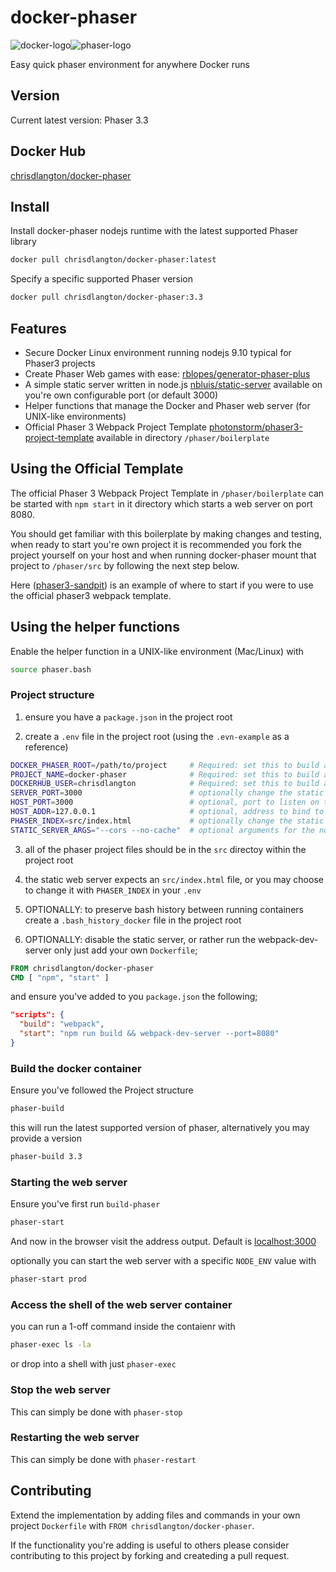 # docker-phaser

![docker-logo](https://raw.githubusercontent.com/docker-library/docs/b449be7df57e9ed9086bb5821bfb5d6cdc5d67a4/docker-dev/logo.png)![phaser-logo](https://examples.phaser.io/assets/sprites/phaser2.png)

Easy quick phaser environment for anywhere Docker runs

## Version

Current latest version: Phaser 3.3

## Docker Hub

[chrisdlangton/docker-phaser](https://hub.docker.com/r/chrisdlangton/docker-phaser/)

## Install

Install docker-phaser nodejs runtime with the latest supported Phaser library

```bash
docker pull chrisdlangton/docker-phaser:latest
```

Specify a specific supported Phaser version

```bash
docker pull chrisdlangton/docker-phaser:3.3
```

## Features

- Secure Docker Linux environment running nodejs 9.10 typical for Phaser3 projects
- Create Phaser Web games with ease: [rblopes/generator-phaser-plus](https://github.com/rblopes/generator-phaser-plus)
- A simple static server written in node.js [nbluis/static-server](https://github.com/nbluis/static-server) available on you're own configurable port (or default 3000)
- Helper functions that manage the Docker and Phaser web server (for UNIX-like environments)
- Official Phaser 3 Webpack Project Template [photonstorm/phaser3-project-template](https://github.com/photonstorm/phaser3-project-template) available in directory `/phaser/boilerplate`

## Using the Official Template

The official Phaser 3 Webpack Project Template in `/phaser/boilerplate` can be started with `npm start` in it directory which starts a web server on port 8080.

You should get familiar with this boilerplate by making changes and testing, when ready to start you're own project it is recommended you fork the project yourself on your host and when running docker-phaser mount that project to `/phaser/src` by following the next step below.

Here ([phaser3-sandpit](https://github.com/chrisdlangton/phaser3-sandpit)) is an example of where to start if you were to use the official phaser3 webpack template.

## Using the helper functions

Enable the helper function in a UNIX-like environment (Mac/Linux) with

```bash
source phaser.bash
```

### Project structure

1) ensure you have a `package.json` in the project root

2) create a `.env` file in the project root (using the `.evn-example` as a reference)

  ```bash
  DOCKER_PHASER_ROOT=/path/to/project     # Required: set this to build and run docker-phaser with it's helper functions
  PROJECT_NAME=docker-phaser              # Required: set this to build and run docker-phaser with it's helper functions
  DOCKERHUB_USER=chrisdlangton            # Required: set this to build and run docker-phaser with it's helper functions
  SERVER_PORT=3000                        # optionally change the static server port to bind too insdie the container
  HOST_PORT=3000                          # optional, port to listen on the host side
  HOST_ADDR=127.0.0.1                     # optional, address to bind to on the host side
  PHASER_INDEX=src/index.html             # optionally change the static server index file from this default value
  STATIC_SERVER_ARGS="--cors --no-cache"  # optional arguments for the node static server (see the link in features section)
  ```

3) all of the phaser project files should be in the `src` directoy within the project root

4) the static web server expects an `src/index.html` file, or you may choose to change it with `PHASER_INDEX` in your `.env`

5) OPTIONALLY: to preserve bash history between running containers create a `.bash_history_docker` file in the project root

6) OPTIONALLY: disable the static server, or rather run the webpack-dev-server only just add your own `Dockerfile`;

  ```dockerfile
  FROM chrisdlangton/docker-phaser
  CMD [ "npm", "start" ]
  ```

and ensure you've added to you `package.json` the following;

  ```json
  "scripts": {
    "build": "webpack",
    "start": "npm run build && webpack-dev-server --port=8080"
  }
  ```

### Build the docker container

Ensure you've followed the Project structure

```bash
phaser-build
```

this will run the latest supported version of phaser, alternatively you may provide a version

```bash
phaser-build 3.3
```

### Starting the web server

Ensure you've first run `build-phaser`

```bash
phaser-start
```

And now in the browser visit the address output. Default is [localhost:3000](http://localhost:3000/)

optionally you can start the web server with a specific `NODE_ENV` value with

```bash
phaser-start prod
```

### Access the shell of the web server container

you can run a 1-off command inside the contaienr with

```bash
phaser-exec ls -la
```

or drop into a shell with just `phaser-exec`

### Stop the web server

This can simply be done with `phaser-stop`

### Restarting the web server

This can simply be done with `phaser-restart`

## Contributing

Extend the implementation by adding files and commands in your own project `Dockerfile` with `FROM chrisdlangton/docker-phaser`. 

If the functionality you're adding is useful to others please consider contributing to this project by forking and createding a pull request.